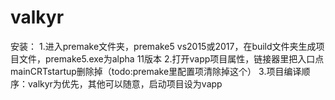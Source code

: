 # valkyr
安装：
1.进入premake文件夹，premake5 vs2015或2017，在build文件夹生成项目文件，premake5.exe为alpha 11版本
2.打开vapp项目属性，链接器里把入口点mainCRTstartup删除掉（todo:premake里配置项清除掉这个）
3.项目编译顺序：valkyr为优先，其他可以随意，启动项目设为vapp